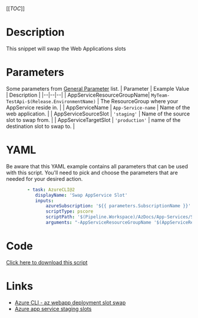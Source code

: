[[_TOC_]]

# Description

This snippet will swap the Web Applications slots

# Parameters

Some parameters from [General Parameter](/Azure/Azure-CLI-Snippets) list.
| Parameter | Example Value | Description |
|--|--|--|
| AppServiceResourceGroupName| `MyTeam-TestApi-$(Release.EnvironmentName)` | The ResourceGroup where your AppService reside in. |
| AppServiceName | `App-Service-name` | Name of the web application. |
| AppServiceSourceSlot | `'staging'` | Name of the source slot to swap from. |
| AppServiceTargetSlot | `'production'` | name of the destination slot to swap to. |

# YAML

Be aware that this YAML example contains all parameters that can be used with this script. You'll need to pick and choose the parameters that are needed for your desired action.

```yaml
        - task: AzureCLI@2
           displayName: 'Swap AppService Slot'
           inputs:
               azureSubscription: '${{ parameters.SubscriptionName }}'
               scriptType: pscore
               scriptPath: '$(Pipeline.Workspace)/AzDocs/App-Services/Swap-AppService-Slot.ps1'
               arguments: "-AppServiceResourceGroupName '$(AppServiceResourceGroupName)' -AppServiceName '$(AppServiceName)' -AppServiceSourceSlot '$(AppServiceSourceSlot)' -AppServiceTargetSlot '$(AppServiceTargetSlot)'"
```

# Code

[Click here to download this script](../../../../src/App-Services/Swap-AppService-Slot.ps1)

# Links

- [Azure CLI - az webapp deployment slot swap](https://docs.microsoft.com/en-us/cli/azure/webapp/deployment/slot?view=azure-cli-latest#az_webapp_deployment_slot_swap)
- [Azure app service staging slots](https://docs.microsoft.com/en-us/azure/app-service/deploy-staging-slots)
